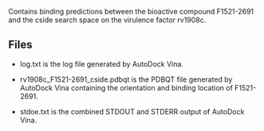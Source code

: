 Contains binding predictions between the bioactive compound F1521-2691 and the cside search space on the virulence factor rv1908c.

## Files

- log.txt is the log file generated by AutoDock Vina.

- rv1908c_F1521-2691_cside.pdbqt is the PDBQT file generated by AutoDock Vina containing the orientation and binding location of F1521-2691.

- stdoe.txt is the combined STDOUT and STDERR output of AutoDock Vina.

